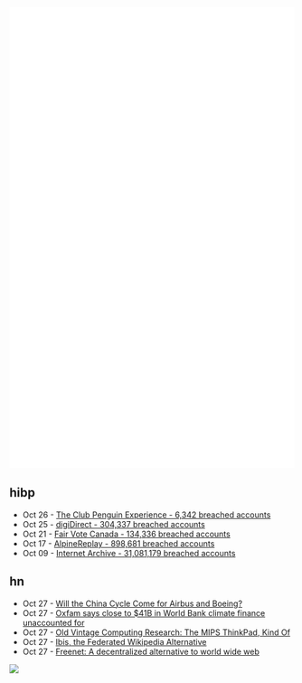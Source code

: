 ![Metrics](https://raw.githubusercontent.com/phixion/phixion/master/metrics.svg)

## hibp

<!--
for https://github.com/phixion/phixion/blob/main/.github/workflows/feeds.yml
-->
<!--START_SECTION:haveibeenpwnd-->
- Oct 26 - [The Club Penguin Experience - 6,342 breached accounts](https://haveibeenpwned.com/PwnedWebsites#TheClubPenguinExperience)
- Oct 25 - [digiDirect - 304,337 breached accounts](https://haveibeenpwned.com/PwnedWebsites#digiDirect)
- Oct 21 - [Fair Vote Canada - 134,336 breached accounts](https://haveibeenpwned.com/PwnedWebsites#FairVoteCanada)
- Oct 17 - [AlpineReplay - 898,681 breached accounts](https://haveibeenpwned.com/PwnedWebsites#AlpineReplay)
- Oct 09 - [Internet Archive - 31,081,179 breached accounts](https://haveibeenpwned.com/PwnedWebsites#InternetArchive)
<!--END_SECTION:haveibeenpwnd-->

## hn

<!--
for https://github.com/phixion/phixion/blob/main/.github/workflows/feeds.yml
-->
<!--START_SECTION:hn-->
- Oct 27 - [Will the China Cycle Come for Airbus and Boeing?](https://www.construction-physics.com/p/will-the-china-cycle-come-for-airbus)
- Oct 27 - [Oxfam says close to $41B in World Bank climate finance unaccounted for](https://www.ifcreview.com/news/2024/october/green-finance-oxfam-says-close-to-41-billion-in-world-bank-climate-finance-unaccounted-for/)
- Oct 27 - [Old Vintage Computing Research: The MIPS ThinkPad, Kind Of](http://oldvcr.blogspot.com/2022/09/the-mips-thinkpad-kind-of.html)
- Oct 27 - [Ibis, the Federated Wikipedia Alternative](https://ibis.wiki/article/Announcing_Ibis,_the_federated_Wikipedia_Alternative)
- Oct 27 - [Freenet: A decentralized alternative to world wide web](https://freenet.org/)
<!--END_SECTION:hn-->

<!--
for https://yhype.me
-->
![](https://hit.yhype.me/github/profile?user_id=13013670)
